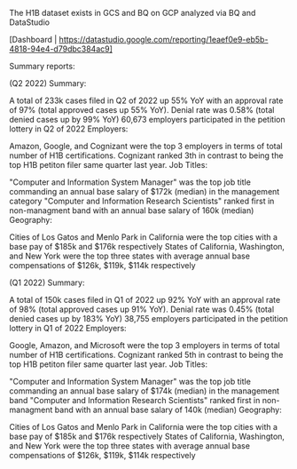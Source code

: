 The H1B dataset exists in GCS and BQ on GCP analyzed via BQ and DataStudio

[Dashboard | https://datastudio.google.com/reporting/1eaef0e9-eb5b-4818-94e4-d79dbc384ac9]

Summary reports:

(Q2 2022) Summary:

A total of 233k cases filed in Q2 of 2022 up 55% YoY with an approval rate of 97% (total approved cases up 55% YoY). Denial rate was 0.58% (total denied cases up by 99% YoY)
60,673 employers participated in the petition lottery in Q2 of 2022
Employers:

Amazon, Google, and Cognizant were the top 3 employers in terms of total number of H1B certifications. Cognizant ranked 3th in contrast to being the top H1B petiton filer same quarter last year.
Job Titles:

"Computer and Information System Manager" was the top job title commanding an annual base salary of $172k (median) in the management category
"Computer and Information Research Scientists" ranked first in non-managment band with an annual base salary of 160k (median)
Geography:

Cities of Los Gatos and Menlo Park in California were the top cities with a base pay of $185k and $176k respectively
States of California, Washington, and New York were the top three states with average annual base compensations of $126k, $119k, $114k respectively


(Q1 2022) Summary:

A total of 150k cases filed in Q1 of 2022 up 92% YoY with an approval rate of 98% (total approved cases up 91% YoY). Denial rate was 0.45% (total denied cases up by 183% YoY)
38,755 employers participated in the petition lottery in Q1 of 2022
Employers:

Google, Amazon, and Microsoft were the top 3 employers in terms of total number of H1B certifications. Cognizant ranked 5th in contrast to being the top H1B petiton filer same quarter last year.
Job Titles:

"Computer and Information System Manager" was the top job title commanding an annual base salary of $174k (median) in the management band
"Computer and Information Research Scientists" ranked first in non-managment band with an annual base salary of 140k (median)
Geography:

Cities of Los Gatos and Menlo Park in California were the top cities with a base pay of $185k and $176k respectively
States of California, Washington, and New York were the top three states with average annual base compensations of $126k, $119k, $114k respectively
